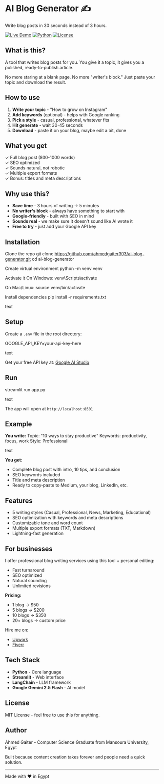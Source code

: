 # AI Blog Generator ✍️

Write blog posts in 30 seconds instead of 3 hours.

[![Live Demo](https://img.shields.io/badge/🤗-Live%20Demo-yellow)](https://huggingface.co/spaces/ahmedgaiter303/ai-blog-generator)
[![Python](https://img.shields.io/badge/Python-3.8+-blue)](https://python.org)
[![License](https://img.shields.io/badge/License-MIT-green)](LICENSE)

## What is this?

A tool that writes blog posts for you. You give it a topic, it gives you a polished, ready-to-publish article.

No more staring at a blank page. No more "writer's block." Just paste your topic and download the result.

## How to use

1. **Write your topic** - "How to grow on Instagram"
2. **Add keywords** (optional) - helps with Google ranking
3. **Pick a style** - casual, professional, whatever fits
4. **Hit generate** - wait 30-45 seconds
5. **Download** - paste it on your blog, maybe edit a bit, done

## What you get

✓ Full blog post (800-1000 words)  
✓ SEO optimized  
✓ Sounds natural, not robotic  
✓ Multiple export formats  
✓ Bonus: titles and meta descriptions  

## Why use this?

- **Save time** - 3 hours of writing → 5 minutes
- **No writer's block** - always have something to start with
- **Google-friendly** - built with SEO in mind
- **Sounds real** - we make sure it doesn't sound like AI wrote it
- **Free to try** - just add your Google API key

## Installation

Clone the repo
git clone https://github.com/ahmedgaiter303/ai-blog-generator.git
cd ai-blog-generator

Create virtual environment
python -m venv venv

Activate it
On Windows:
venv\Scripts\activate

On Mac/Linux:
source venv/bin/activate

Install dependencies
pip install -r requirements.txt

text

## Setup

Create a `.env` file in the root directory:

GOOGLE_API_KEY=your-api-key-here

text

Get your free API key at: [Google AI Studio](https://aistudio.google.com/app/apikey)

## Run

streamlit run app.py

text

The app will open at `http://localhost:8501`

## Example

**You write:**
Topic: "10 ways to stay productive"
Keywords: productivity, focus, work
Style: Professional

text

**You get:**
- Complete blog post with intro, 10 tips, and conclusion
- SEO keywords included
- Title and meta description
- Ready to copy-paste to Medium, your blog, LinkedIn, etc.

## Features

- 5 writing styles (Casual, Professional, News, Marketing, Educational)
- SEO optimization with keywords and meta descriptions
- Customizable tone and word count
- Multiple export formats (TXT, Markdown)
- Lightning-fast generation

## For businesses

I offer professional blog writing services using this tool + personal editing:

- Fast turnaround
- SEO optimized
- Natural sounding
- Unlimited revisions

**Pricing:**
- 1 blog → $50
- 5 blogs → $200
- 10 blogs → $350
- 20+ blogs → custom price

Hire me on:
- [Upwork](https://upwork.com/fl/ahmedgaiter)
- [Fiverr](https://fiverr.com/ahmedgaiter)

## Tech Stack

- **Python** - Core language
- **Streamlit** - Web interface
- **LangChain** - LLM framework
- **Google Gemini 2.5 Flash** - AI model

## License

MIT License - feel free to use this for anything.

## Author

Ahmed Gaiter - Computer Science Graduate from Mansoura University, Egypt

Built because content creation takes forever and people need a quick solution.

---

Made with ❤️ in Egypt
